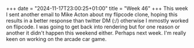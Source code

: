 +++
date = "2024-11-17T23:00:25+01:00"
title = "Week 46"
+++
This week I sent another email to Mike Acton about my flipcode clone, hoping this results in a better response than twitter DM (:/) otherwise I mmostly worked on flipcode. I was going to get back into rendering but for one reason or another it didn't happen this weekend either. Perhaps next week. I'm really keen on working on the arcade car game.
